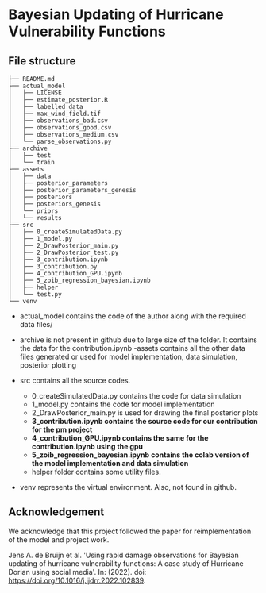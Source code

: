 # Bayesian Updating of Hurricane Vulnerability Functions

## File structure

```
├── README.md
├── actual_model
│   ├── LICENSE
│   ├── estimate_posterior.R
│   ├── labelled_data
│   ├── max_wind_field.tif
│   ├── observations_bad.csv
│   ├── observations_good.csv
│   ├── observations_medium.csv
│   └── parse_observations.py
├── archive
│   ├── test
│   └── train
├── assets
│   ├── data
│   ├── posterior_parameters
│   ├── posterior_parameters_genesis
│   ├── posteriors
│   ├── posteriors_genesis
│   └── priors
│   └── results
├── src
│   ├── 0_createSimulatedData.py
│   ├── 1_model.py
│   ├── 2_DrawPosterior_main.py
│   ├── 2_DrawPosterior_test.py
│   ├── 3_contribution.ipynb
│   ├── 3_contribution.py
│   ├── 4_contribution_GPU.ipynb
│   ├── 5_zoib_regression_bayesian.ipynb
│   ├── helper
│   └── test.py
└── venv
```

- actual_model 
    contains the code of the author along with the required data files/
- archive 
    is not present in github due to large size of the folder. It contains the data for the contribution.ipynb
-assets
    contains all the other data files generated or used for model implementation, data simulation, posterior plotting
- src
    contains all the source codes. 

    - 0_createSimulatedData.py contains the code for data simulation
    - 1_model.py contains the code for model implementation
    - 2_DrawPosterior_main.py is used for drawing the final posterior plots
    - <b>3_contribution.ipynb contains the source code for our contribution for the pm project </b>
    - <b> 4_contribution_GPU.ipynb contains the same for the contribution.ipynb using the gpu </b>
    - <b> 5_zoib_regression_bayesian.ipynb contains the colab version of the model implementation and data simulation </b>
    - helper folder contains some utility files. 
- venv 
    represents the virtual environment. Also, not found in github.

## Acknowledgement

We acknowledge that this project followed the paper for reimplementation of the model and project work.

Jens A. de Bruijn et al. 'Using rapid damage observations for Bayesian updating of hurricane vulnerability functions: A case study of Hurricane Dorian using social media'. In: (2022). doi: https://doi.org/10.1016/j.ijdrr.2022.102839.